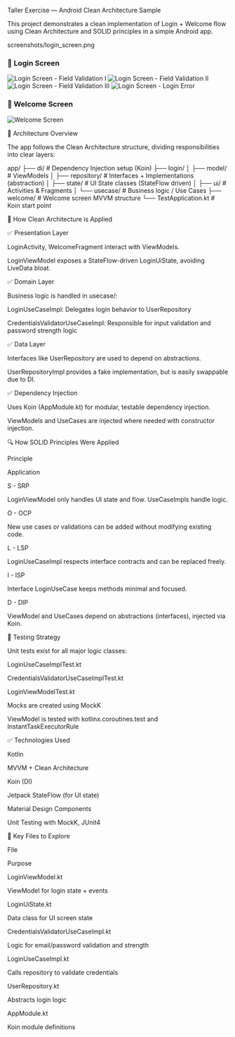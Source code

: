 Taller Exercise — Android Clean Architecture Sample

This project demonstrates a clean implementation of Login + Welcome flow using Clean Architecture and SOLID principles in a simple Android app.

screenshots/login_screen.png

### 🔐 Login Screen
![Login Screen - Field Validation I](screenshots/Screenshot_20250703_010113.png)
![Login Screen - Field Validation II](screenshots/Screenshot_20250703_010148.png)
![Login Screen - Field Validation III](screenshots/Screenshot_20250703_010157.png)
![Login Screen - Login Error](screenshots/Screenshot_20250703_010232.png)

### 🎉 Welcome Screen
![Welcome Screen](screenshots/Screenshot_20250703_010206.png)

🧱 Architecture Overview

The app follows the Clean Architecture structure, dividing responsibilities into clear layers:

app/
├── di/                    # Dependency Injection setup (Koin)
├── login/
│   ├── model/            # ViewModels
│   ├── repository/       # Interfaces + Implementations (abstraction)
│   ├── state/            # UI State classes (StateFlow driven)
│   ├── ui/               # Activities & Fragments
│   └── usecase/          # Business logic / Use Cases
├── welcome/              # Welcome screen MVVM structure
└── TestApplication.kt    # Koin start point

🧩 How Clean Architecture is Applied

✅ Presentation Layer

LoginActivity, WelcomeFragment interact with ViewModels.

LoginViewModel exposes a StateFlow-driven LoginUiState, avoiding LiveData bloat.

✅ Domain Layer

Business logic is handled in usecase/:

LoginUseCaseImpl: Delegates login behavior to UserRepository

CredentialsValidatorUseCaseImpl: Responsible for input validation and password strength logic

✅ Data Layer

Interfaces like UserRepository are used to depend on abstractions.

UserRepositoryImpl provides a fake implementation, but is easily swappable due to DI.

✅ Dependency Injection

Uses Koin (AppModule.kt) for modular, testable dependency injection.

ViewModels and UseCases are injected where needed with constructor injection.

🔍 How SOLID Principles Were Applied

Principle

Application

S - SRP

LoginViewModel only handles UI state and flow. UseCaseImpls handle logic.

O - OCP

New use cases or validations can be added without modifying existing code.

L - LSP

LoginUseCaseImpl respects interface contracts and can be replaced freely.

I - ISP

Interface LoginUseCase keeps methods minimal and focused.

D - DIP

ViewModel and UseCases depend on abstractions (interfaces), injected via Koin.

🧪 Testing Strategy

Unit tests exist for all major logic classes:

LoginUseCaseImplTest.kt

CredentialsValidatorUseCaseImplTest.kt

LoginViewModelTest.kt

Mocks are created using MockK

ViewModel is tested with kotlinx.coroutines.test and InstantTaskExecutorRule

✅ Technologies Used

Kotlin

MVVM + Clean Architecture

Koin (DI)

Jetpack StateFlow (for UI state)

Material Design Components

Unit Testing with MockK, JUnit4

📂 Key Files to Explore

File

Purpose

LoginViewModel.kt

ViewModel for login state + events

LoginUiState.kt

Data class for UI screen state

CredentialsValidatorUseCaseImpl.kt

Logic for email/password validation and strength

LoginUseCaseImpl.kt

Calls repository to validate credentials

UserRepository.kt

Abstracts login logic

AppModule.kt

Koin module definitions
